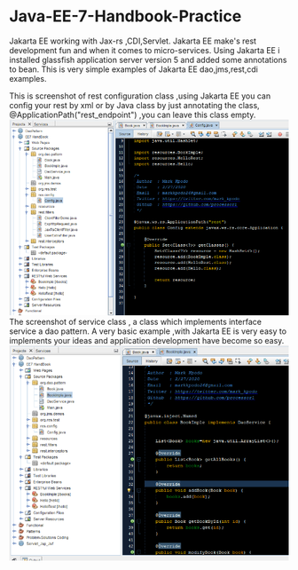# Java-EE-7-Handbook-Practice
Jakarta EE working with Jax-rs ,CDI,Servlet. Jakarta EE  make's rest development fun and when it comes to micro-services.
Using Jakarta EE  i installed glassfish application server version 5  and added some  annotations to bean.
This is very simple examples of Jakarta EE dao,jms,rest,cdi examples.

This is screenshot of rest configuration class ,using Jakarta EE you can config your rest by xml or by Java class by just annotating the class,
@ApplicationPath("rest_endpoint") ,you can leave this class empty.
![Config](config.png)
The screenshot of service class , a class which implements interface service a dao pattern.
A very basic example ,with Jakarta EE is very easy to implements your ideas and application development have become so easy.
![Screenshot 7](Screenshot_7.png)

